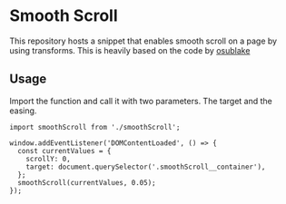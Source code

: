 # Smooth Scroll

This repository hosts a snippet that enables smooth scroll on a page by
using transforms. This is heavily based on the code by [osublake](https://codepen.io/osublake/pen/GOJJyr)

## Usage

Import the function and call it with two parameters. The target and the easing.

```
import smoothScroll from './smoothScroll';

window.addEventListener('DOMContentLoaded', () => {
  const currentValues = {
    scrollY: 0,
    target: document.querySelector('.smoothScroll__container'),
  };
  smoothScroll(currentValues, 0.05);
});
```
